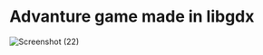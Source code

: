 # Advanture game made in libgdx
![Screenshot (22)](https://user-images.githubusercontent.com/52231940/152820963-63eff7ad-8a3b-4799-a28a-cb6ae1603d77.png)
